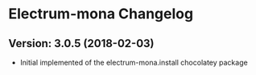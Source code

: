 # Electrum-mona Changelog

## Version: 3.0.5 (2018-02-03)
- Initial implemented of the electrum-mona.install chocolatey package
